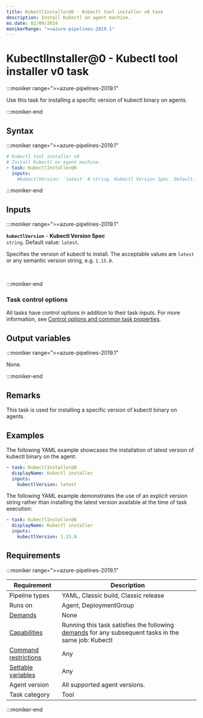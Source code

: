 ```yaml
---
title: KubectlInstaller@0 - Kubectl tool installer v0 task
description: Install Kubectl on agent machine.
ms.date: 02/09/2024
monikerRange: ">=azure-pipelines-2019.1"
---
```


# KubectlInstaller@0 - Kubectl tool installer v0 task

<!-- :::description::: -->
:::moniker range=">=azure-pipelines-2019.1"

<!-- :::editable-content name="description"::: -->
Use this task for installing a specific version of kubectl binary on agents.
<!-- :::editable-content-end::: -->

:::moniker-end
<!-- :::description-end::: -->

<!-- :::syntax::: -->
## Syntax

:::moniker range=">=azure-pipelines-2019.1"

```yaml
# Kubectl tool installer v0
# Install Kubectl on agent machine.
- task: KubectlInstaller@0
  inputs:
    #kubectlVersion: 'latest' # string. Kubectl Version Spec. Default: latest.
```

:::moniker-end
<!-- :::syntax-end::: -->

<!-- :::inputs::: -->
## Inputs

<!-- :::item name="kubectlVersion"::: -->
:::moniker range=">=azure-pipelines-2019.1"

**`kubectlVersion`** - **Kubectl Version Spec**<br>
`string`. Default value: `latest`.<br>
<!-- :::editable-content name="helpMarkDown"::: -->
Specifies the version of kubectl to install. The acceptable values are `latest` or any semantic version string, e.g. `1.15.0`.
<!-- :::editable-content-end::: -->
<br>

:::moniker-end
<!-- :::item-end::: -->

### Task control options

All tasks have control options in addition to their task inputs. For more information, see [Control options and common task properties](/azure/devops/pipelines/yaml-schema/steps-task#common-task-properties).
<!-- :::inputs-end::: -->

<!-- :::outputVariables::: -->
## Output variables

:::moniker range=">=azure-pipelines-2019.1"

None.

:::moniker-end
<!-- :::outputVariables-end::: -->

<!-- :::remarks::: -->
<!-- :::editable-content name="remarks"::: -->
## Remarks

This task is used for installing a specific version of kubectl binary on agents.
<!-- :::editable-content-end::: -->
<!-- :::remarks-end::: -->

<!-- :::examples::: -->
<!-- :::editable-content name="examples"::: -->
## Examples

The following YAML example showcases the installation of latest version of kubectl binary on the agent:

```YAML
- task: KubectlInstaller@0
  displayName: Kubectl installer
  inputs: 
    kubectlVersion: latest
```

The following YAML example demonstrates the use of an explicit version string rather than installing the latest version available at the time of task execution:

```YAML
- task: KubectlInstaller@0
  displayName: Kubectl installer
  inputs: 
    kubectlVersion: 1.15.0
```
<!-- :::editable-content-end::: -->
<!-- :::examples-end::: -->

<!-- :::properties::: -->
## Requirements

:::moniker range=">=azure-pipelines-2019.1"

| Requirement | Description |
|-------------|-------------|
| Pipeline types | YAML, Classic build, Classic release |
| Runs on | Agent, DeploymentGroup |
| [Demands](/azure/devops/pipelines/process/demands) | None |
| [Capabilities](/azure/devops/pipelines/agents/agents#capabilities) | Running this task satisfies the following [demands](/azure/devops/pipelines/process/demands) for any subsequent tasks in the same job: Kubectl |
| [Command restrictions](/azure/devops/pipelines/security/templates#agent-logging-command-restrictions) | Any |
| [Settable variables](/azure/devops/pipelines/security/templates#agent-logging-command-restrictions) | Any |
| Agent version | All supported agent versions. |
| Task category | Tool |

:::moniker-end
<!-- :::properties-end::: -->

<!-- :::see-also::: -->
<!-- :::editable-content name="seeAlso"::: -->
<!-- :::editable-content-end::: -->
<!-- :::see-also-end::: -->